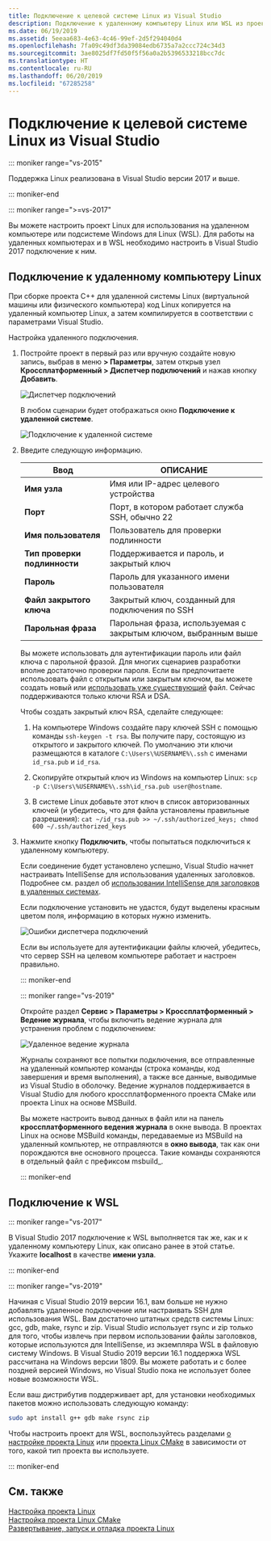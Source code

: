 ```yaml
---
title: Подключение к целевой системе Linux из Visual Studio
description: Подключение к удаленному компьютеру Linux или WSL из проекта C++ в Visual Studio.
ms.date: 06/19/2019
ms.assetid: 5eeaa683-4e63-4c46-99ef-2d5f294040d4
ms.openlocfilehash: 7fa09c49df3da39084edb6735a7a2ccc724c34d3
ms.sourcegitcommit: 3ae8025df7fd50f5f56a0a2b5396533218bcc7dc
ms.translationtype: HT
ms.contentlocale: ru-RU
ms.lasthandoff: 06/20/2019
ms.locfileid: "67285258"
---
```

# <a name="connect-to-your-target-linux-system-in-visual-studio"></a>Подключение к целевой системе Linux из Visual Studio

::: moniker range="vs-2015"

Поддержка Linux реализована в Visual Studio версии 2017 и выше.

::: moniker-end

::: moniker range=">=vs-2017"

Вы можете настроить проект Linux для использования на удаленном компьютере или подсистеме Windows для Linux (WSL). Для работы на удаленных компьютерах и в WSL необходимо настроить в Visual Studio 2017 подключение к ним. 

## <a name="connect-to-a-remote-linux-computer"></a>Подключение к удаленному компьютеру Linux

При сборке проекта C++ для удаленной системы Linux (виртуальной машины или физического компьютера) код Linux копируется на удаленный компьютер Linux, а затем компилируется в соответствии с параметрами Visual Studio.

Настройка удаленного подключения.

1. Постройте проект в первый раз или вручную создайте новую запись, выбрав в меню **> Параметры**, затем открыв узел **Кроссплатформенный > Диспетчер подключений** и нажав кнопку **Добавить**.

   ![Диспетчер подключений](media/settings_connectionmanager.png)

   В любом сценарии будет отображаться окно **Подключение к удаленной системе**.

   ![Подключение к удаленной системе](media/connect.png)

1. Введите следующую информацию.

   | Ввод | ОПИСАНИЕ
   | ----- | ---
   | **Имя узла**           | Имя или IP-адрес целевого устройства
   | **Порт**                | Порт, в котором работает служба SSH, обычно 22
   | **Имя пользователя**           | Пользователь для проверки подлинности
   | **Тип проверки подлинности** | Поддерживается и пароль, и закрытый ключ
   | **Пароль**            | Пароль для указанного имени пользователя
   | **Файл закрытого ключа**    | Закрытый ключ, созданный для подключения по SSH
   | **Парольная фраза**          | Парольная фраза, используемая с закрытым ключом, выбранным выше

   Вы можете использовать для аутентификации пароль или файл ключа с парольной фразой. Для многих сценариев разработки вполне достаточно проверки пароля. Если вы предпочитаете использовать файл с открытым или закрытым ключом, вы можете создать новый или [использовать уже существующий](https://security.stackexchange.com/questions/10203/reusing-private-public-keys) файл. Сейчас поддерживаются только ключи RSA и DSA. 
   
   Чтобы создать закрытый ключ RSA, сделайте следующее:

    1. На компьютере Windows создайте пару ключей SSH с помощью команды `ssh-keygen -t rsa`. Вы получите пару, состоящую из открытого и закрытого ключей. По умолчанию эти ключи размещаются в каталоге `C:\Users\%USERNAME%\.ssh` с именами `id_rsa.pub` и `id_rsa`.

    1. Скопируйте открытый ключ из Windows на компьютер Linux: `scp -p C:\Users\%USERNAME%\.ssh\id_rsa.pub user@hostname`.

    1. В системе Linux добавьте этот ключ в список авторизованных ключей (и убедитесь, что для файла установлены правильные разрешения): `cat ~/id_rsa.pub >> ~/.ssh/authorized_keys; chmod 600 ~/.ssh/authorized_keys`

1. Нажмите кнопку **Подключить**, чтобы попытаться подключиться к удаленному компьютеру. 

   Если соединение будет установлено успешно, Visual Studio начнет настраивать IntelliSense для использования удаленных заголовков. Подробнее см. раздел об [использовании IntelliSense для заголовков в удаленных системах](configure-a-linux-project.md#remote_intellisense).

   Если подключение установить не удастся, будут выделены красным цветом поля, информацию в которых нужно изменить.

   ![Ошибки диспетчера подключений](media/settings_connectionmanagererror.png)

   Если вы используете для аутентификации файлы ключей, убедитесь, что сервер SSH на целевом компьютере работает и настроен правильно.

   ::: moniker-end

   ::: moniker range="vs-2019"

   Откройте раздел **Сервис > Параметры > Кроссплатформенный > Ведение журнала**, чтобы включить ведение журнала для устранения проблем с подключением:

   ![Удаленное ведение журнала](media/remote-logging-vs2019.png)

   Журналы сохраняют все попытки подключения, все отправленные на удаленный компьютер команды (строка команды, код завершения и время выполнения), а также все данные, выводимые из Visual Studio в оболочку. Ведение журналов поддерживается в Visual Studio для любого кроссплатформенного проекта CMake или проекта Linux на основе MSBuild.

   Вы можете настроить вывод данных в файл или на панель **кроссплатформенного ведения журнала** в окне вывода. В проектах Linux на основе MSBuild команды, передаваемые из MSBuild на удаленный компьютер, не отправляются в **окно вывода**, так как они порождаются вне основного процесса. Такие команды сохраняются в отдельный файл с префиксом msbuild_.

   ::: moniker-end

## <a name="connect-to-wsl"></a>Подключение к WSL

::: moniker range="vs-2017"

В Visual Studio 2017 подключение к WSL выполняется так же, как и к удаленному компьютеру Linux, как описано ранее в этой статье. Укажите **localhost** в качестве **имени узла**.

::: moniker-end

::: moniker range="vs-2019"

Начиная с Visual Studio 2019 версии 16.1, вам больше не нужно добавлять удаленное подключение или настраивать SSH для использования WSL. Вам достаточно штатных средств системы Linux: gcc, gdb, make, rsync и zip. Visual Studio использует rsync и zip только для того, чтобы извлечь при первом использовании файлы заголовков, которые используются для IntelliSense, из экземпляра WSL в файловую систему Windows. В Visual Studio 2019 версии 16.1 поддержка WSL рассчитана на Windows версии 1809. Вы можете работать и с более поздней версией Windows, но Visual Studio пока не использует более новые возможности WSL.

Если ваш дистрибутив поддерживает apt, для установки необходимых пакетов можно использовать следующую команду:

```bash
sudo apt install g++ gdb make rsync zip
```

Чтобы настроить проект для WSL, воспользуйтесь разделами [о настройке проекта Linux](configure-a-linux-project.md) или [проекта Linux CMake](cmake-linux-project.md) в зависимости от того, какой тип проекта вы используете.

::: moniker-end

## <a name="see-also"></a>См. также

[Настройка проекта Linux](configure-a-linux-project.md)<br />
[Настройка проекта Linux CMake](cmake-linux-project.md)<br />
[Развертывание, запуск и отладка проекта Linux](deploy-run-and-debug-your-linux-project.md)<br />




